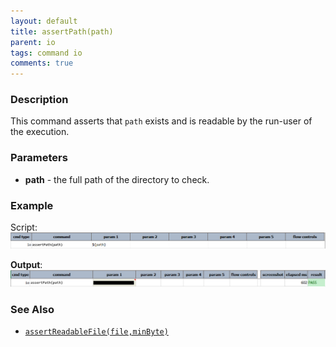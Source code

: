 ```yaml
---
layout: default
title: assertPath(path)
parent: io
tags: command io
comments: true
---
```



### Description
This command asserts that `path` exists and is readable by the run-user of the execution.


### Parameters
- **path** - the full path of the directory to check.


### Example
Script:<br/>
![script](image/assertPath_01.png)

**Output**:<br/>
![output](image/assertPath_02.png)


### See Also
- [`assertReadableFile(file,minByte)`](assertReadableFile(file,minByte))